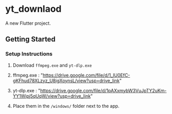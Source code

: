 # yt_downlaod

A new Flutter project.

## Getting Started
### Setup Instructions

1. Download `ffmpeg.exe` and `yt-dlp.exe`
2.  ffmpeg.exe : "https://drive.google.com/file/d/1_IU0EfC-gKFhud78XLzyz_U8igXoynsL/view?usp=drive_link"
3.  yt-dlp.exe : "https://drive.google.com/file/d/1pAXxmybW3VuJpTY2uKm-YY1Wipj5qUqW/view?usp=drive_link"

4. Place them in the `/windows/` folder next to the app.
